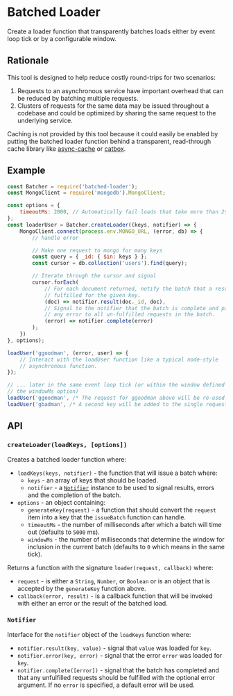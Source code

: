 # Batched Loader

Create a loader function that transparently batches loads either by event loop tick or by a configurable window.

## Rationale

This tool is designed to help reduce costly round-trips for two scenarios:

1. Requests to an asynchronous service have important overhead that can be reduced by batching multiple requests.
2. Clusters of requests for the same data may be issued throughout a codebase and could be optimized by sharing the same request to the underlying service.

Caching is not provided by this tool because it could easily be enabled by putting the batched loader function behind a transparent, read-through cache library like [async-cache](https://www.npmjs.com/package/async-cache) or [catbox](https://www.npmjs.com/package/catbox).

## Example

```js
const Batcher = require('batched-loader');
const MongoClient = require('mongodb').MongoClient;

const options = {
    timeoutMs: 2000, // Automatically fail loads that take more than 2s
};
const loaderUser = Batcher.createLoader((keys, notifier) => {
    MongoClient.connect(process.env.MONGO_URL, (error, db) => {
        // handle error

        // Make one request to mongo for many keys
        const query = { _id: { $in: keys } };
        const cursor = db.collection('users').find(query);

        // Iterate through the cursor and signal
        cursor.forEach(
            // For each document returned, notify the batch that a result was
            // fulfilled for the given key.
            (doc) => notifier.result(doc._id, doc),
            // Signal to the notifier that the batch is complete and pass along
            // any error to all un-fulfilled requests in the batch.
            (error) => notifier.complete(error)
        );
    })
}, options);

loadUser('ggoodman', (error, user) => {
    // Interact with the loadUser function like a typical node-style
    // asynchronous function.
});

// ... later in the same event loop tick (or within the window defined by
// the windowMs option)
loadUser('ggoodman', /* The request for ggoodman above will be re-used */);
loadUser('gbadman', /* A second key will be added to the single request batch */);
```

## API

### `createLoader(loadKeys, [options])`

Creates a batched loader function where:

- `loadKeys(keys, notifier)` - the function that will issue a batch where:
    - `keys` - an array of keys that should be loaded.
    - `notifier` - a [`Notifier`](#notifier) instance to be used to signal results, errors and the completion of the batch.
- `options` - an object containing:
    - `generateKey(request)` - a function that should convert the `request` item into a key that the `issueBatch` function can handle.
    - `timeoutMs` - the number of milliseconds after which a batch will time out (defaults to `5000` ms).
    - `windowMs` - the number of milliseconds that determine the window for inclusion in the current batch (defaults to `0` which means in the same tick).

Returns a function with the signature `loader(request, callback)` where:

- `request` - is either a `String`, `Number`, or `Boolean` or is an object that is accepted by the `generateKey` function above.
- `callback(error, result)` - is a callback function that will be invoked with either an error or the result of the batched load.

### `Notifier`

Interface for the `notifier` object of the `loadKeys` function where:

- `notifier.result(key, value)` - signal that `value` was loaded for `key`.
- `notifier.error(key, error)` - signal that the error `error` was loaded for `key`.
- `notifier.complete([error])` - signal that the batch has completed and that any unfulfilled requests should be fulfilled with the optional error argument. If no `error` is specified, a default error will be used.